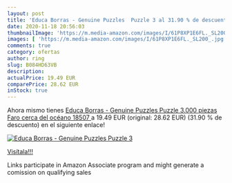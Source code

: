 ```yaml
---
layout: post
title: 'Educa Borras - Genuine Puzzles  Puzzle 3 al 31.90 % de descuento'
date: 2020-11-18 20:56:03
thumbnailImage: 'https://m.media-amazon.com/images/I/61P8XP1E6FL._SL200_.jpg'
images: [ 'https://m.media-amazon.com/images/I/61P8XP1E6FL._SL200_.jpg' ]
comments: true
category: ofertas
author: ring
slug: B084HD63VB
description:
actualPrice: 19.49 EUR
comparePrice: 28.62 EUR
inStock: true
---
```


Ahora mismo tienes [Educa Borras - Genuine Puzzles  Puzzle 3.000 piezas  Faro cerca del océano  18507 ](https://www.amazon.es/dp/B084HD63VB/?tag=tolees-21) a 19.49 EUR (original: 28.62 EUR) (31.90 %  de descuento) en el siguiente enlace!

[![Educa Borras - Genuine Puzzles  Puzzle 3](https://m.media-amazon.com/images/I/61P8XP1E6FL._SL200_.jpg)](https://www.amazon.es/dp/B084HD63VB/?tag=tolees-21)

[Visítala!!!](https://www.amazon.es/dp/B084HD63VB/?tag=tolees-21)

Links participate in Amazon Associate program and might generate a comission on qualifying sales
